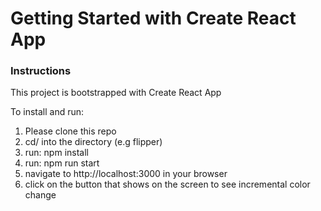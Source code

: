 # Getting Started with Create React App

### Instructions

This project is bootstrapped with Create React App

To install and run:

1. Please clone this repo
2. cd/ into the directory (e.g flipper)
3. run: npm install
4. run: npm run start
5. navigate to http://localhost:3000 in your browser
6. click on the button that shows on the screen to see incremental color change
